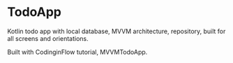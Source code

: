 # TodoApp
Kotlin todo app with local database, MVVM architecture, repository, built for all screens and orientations.

Built with CodinginFlow tutorial, MVVMTodoApp.

